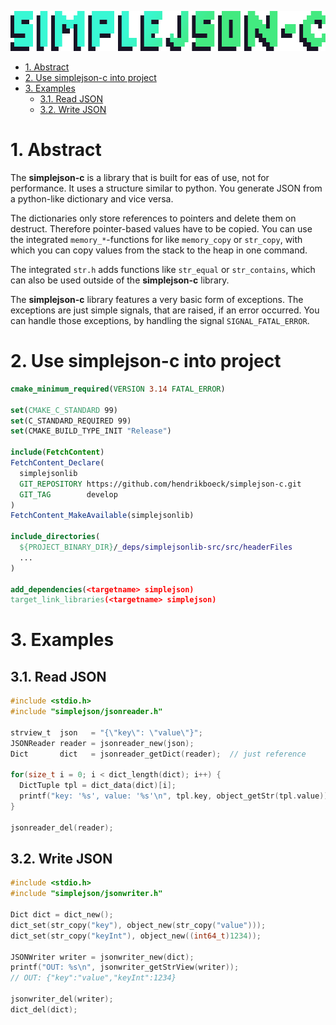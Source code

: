 <p align="center"><img height=64px src=".github/markdown/simplejson-c.png"></p>

- [1. Abstract](#1-abstract)
- [2. Use simplejson-c into project](#2-use-simplejson-c-into-project)
- [3. Examples](#3-examples)
  - [3.1. Read JSON](#31-read-json)
  - [3.2. Write JSON](#32-write-json)

# 1. Abstract

The **simplejson-c** is a library that is built for eas of use, not for performance. It uses a structure similar to python. You generate JSON from a python-like dictionary and vice versa.

The dictionaries only store references to pointers and delete them on destruct. Therefore pointer-based values have to be copied. You can use the integrated `memory_*`-functions for like `memory_copy` or `str_copy`, with which you can copy values from the stack to the heap in one command.

The integrated `str.h` adds functions like `str_equal` or `str_contains`, which can also be used outside of the **simplejson-c** library.

The **simplejson-c** library features a very basic form of exceptions. The exceptions are just simple signals, that are raised, if an error occurred. You can handle those exceptions, by handling the signal `SIGNAL_FATAL_ERROR`.

# 2. Use simplejson-c into project

```cmake
cmake_minimum_required(VERSION 3.14 FATAL_ERROR)

set(CMAKE_C_STANDARD 99)
set(C_STANDARD_REQUIRED 99)
set(CMAKE_BUILD_TYPE_INIT "Release")

include(FetchContent)
FetchContent_Declare(
  simplejsonlib
  GIT_REPOSITORY https://github.com/hendrikboeck/simplejson-c.git
  GIT_TAG        develop
)
FetchContent_MakeAvailable(simplejsonlib)

include_directories(
  ${PROJECT_BINARY_DIR}/_deps/simplejsonlib-src/src/headerFiles
  ...
)

add_dependencies(<targetname> simplejson)
target_link_libraries(<targetname> simplejson)
```

# 3. Examples

## 3.1. Read JSON

```c
#include <stdio.h>
#include "simplejson/jsonreader.h"

strview_t  json   = "{\"key\": \"value\"}";
JSONReader reader = jsonreader_new(json);
Dict       dict   = jsonreader_getDict(reader);  // just reference

for(size_t i = 0; i < dict_length(dict); i++) {
  DictTuple tpl = dict_data(dict)[i];
  printf("key: '%s', value: '%s'\n", tpl.key, object_getStr(tpl.value));
}

jsonreader_del(reader);
```

## 3.2. Write JSON

```c
#include <stdio.h>
#include "simplejson/jsonwriter.h"

Dict dict = dict_new();
dict_set(str_copy("key"), object_new(str_copy("value")));
dict_set(str_copy("keyInt"), object_new((int64_t)1234));

JSONWriter writer = jsonwriter_new(dict);
printf("OUT: %s\n", jsonwriter_getStrView(writer));
// OUT: {"key":"value","keyInt":1234}

jsonwriter_del(writer);
dict_del(dict);
```
